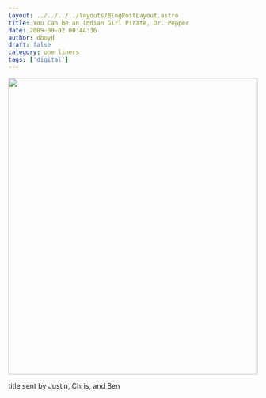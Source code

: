 ```yaml
---
layout: ../../../../layouts/BlogPostLayout.astro
title: You Can Be an Indian Girl Pirate, Dr. Pepper
date: 2009-09-02 00:44:36
author: dboyd
draft: false
category: one liners
tags: ['digital']
---
```

<img
    srcset="https://img.danaboyd.com/images/2009/09/pirateGirl_480.avif 480w"
    sizes="(max-width: 480px) 100vw"
    src="https://img.danaboyd.com/images/2009/09/pirateGirl.jpg"
    alt=""
    style="width: clamp(0px, 100%, 600px); height: auto;"
/>

title sent by Justin, Chris, and Ben
